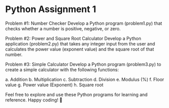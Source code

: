 
<h1>Python Assignment 1</h1>

Problem #1: Number Checker
Develop a Python program (problem1.py) that checks whether a number is positive, negative, or zero.

Problem #2: Power and Square Root Calculator
Develop a Python application (problem2.py) that takes any integer input from the user and calculates the power value (exponent value) and the square root of that number.

Problem #3: Simple Calculator
Develop a Python program (problem3.py) to create a simple calculator with the following functions:

a. Addition
b. Multiplication
c. Subtraction
d. Division
e. Modulus (%)
f. Floor value
g. Power value (Exponent)
h. Square root

Feel free to explore and use these Python programs for learning and reference. Happy coding! 🚀
